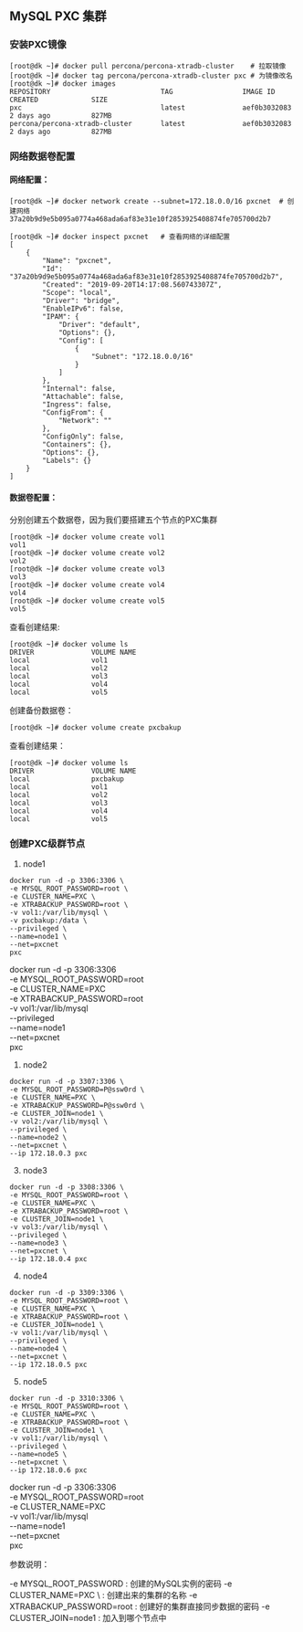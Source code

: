 ## MySQL PXC 集群

### 安装PXC镜像
```shell
[root@dk ~]# docker pull percona/percona-xtradb-cluster    # 拉取镜像
[root@dk ~]# docker tag percona/percona-xtradb-cluster pxc # 为镜像改名
[root@dk ~]# docker images
REPOSITORY                           TAG                 IMAGE ID            CREATED             SIZE
pxc                                  latest              aef0b3032083        2 days ago          827MB
percona/percona-xtradb-cluster       latest              aef0b3032083        2 days ago          827MB
```
### 网络数据卷配置

#### 网络配置：
```shell
[root@dk ~]# docker network create --subnet=172.18.0.0/16 pxcnet  # 创建网络
37a20b9d9e5b095a0774a468ada6af83e31e10f2853925408874fe705700d2b7
```

```shell
[root@dk ~]# docker inspect pxcnet   # 查看网络的详细配置
[
    {
        "Name": "pxcnet",
        "Id": "37a20b9d9e5b095a0774a468ada6af83e31e10f2853925408874fe705700d2b7",
        "Created": "2019-09-20T14:17:08.560743307Z",
        "Scope": "local",
        "Driver": "bridge",
        "EnableIPv6": false,
        "IPAM": {
            "Driver": "default",
            "Options": {},
            "Config": [
                {
                    "Subnet": "172.18.0.0/16"
                }
            ]
        },
        "Internal": false,
        "Attachable": false,
        "Ingress": false,
        "ConfigFrom": {
            "Network": ""
        },
        "ConfigOnly": false,
        "Containers": {},
        "Options": {},
        "Labels": {}
    }
]
```

#### 数据卷配置：
分别创建五个数据卷，因为我们要搭建五个节点的PXC集群
```shell
[root@dk ~]# docker volume create vol1
vol1
[root@dk ~]# docker volume create vol2
vol2
[root@dk ~]# docker volume create vol3
vol3
[root@dk ~]# docker volume create vol4
vol4
[root@dk ~]# docker volume create vol5
vol5
```
查看创建结果:
```shell
[root@dk ~]# docker volume ls
DRIVER              VOLUME NAME
local               vol1
local               vol2
local               vol3
local               vol4
local               vol5

```
创建备份数据卷：

```shell
[root@dk ~]# docker volume create pxcbakup
```

查看创建结果：
```shell
[root@dk ~]# docker volume ls
DRIVER              VOLUME NAME
local               pxcbakup
local               vol1
local               vol2
local               vol3
local               vol4
local               vol5
```


### 创建PXC级群节点

1. node1
```shell
docker run -d -p 3306:3306 \
-e MYSQL_ROOT_PASSWORD=root \
-e CLUSTER_NAME=PXC \
-e XTRABACKUP_PASSWORD=root \
-v vol1:/var/lib/mysql \
-v pxcbakup:/data \
--privileged \
--name=node1 \
--net=pxcnet 
pxc
```
docker run -d -p 3306:3306  \
  -e MYSQL_ROOT_PASSWORD=root \
  -e CLUSTER_NAME=PXC \
  -e XTRABACKUP_PASSWORD=root \
  -v vol1:/var/lib/mysql \
  --privileged \
  --name=node1 \
  --net=pxcnet \
  pxc


1. node2
```shell
docker run -d -p 3307:3306 \
-e MYSQL_ROOT_PASSWORD=P@ssw0rd \
-e CLUSTER_NAME=PXC \
-e XTRABACKUP_PASSWORD=P@ssw0rd \
-e CLUSTER_JOIN=node1 \
-v vol2:/var/lib/mysql \
--privileged \
--name=node2 \
--net=pxcnet \
--ip 172.18.0.3 pxc
```
3. node3
```shell
docker run -d -p 3308:3306 \
-e MYSQL_ROOT_PASSWORD=root \
-e CLUSTER_NAME=PXC \
-e XTRABACKUP_PASSWORD=root \
-e CLUSTER_JOIN=node1 \
-v vol3:/var/lib/mysql \
--privileged \
--name=node3 \
--net=pxcnet \
--ip 172.18.0.4 pxc
```
4. node4
```shell
docker run -d -p 3309:3306 \
-e MYSQL_ROOT_PASSWORD=root \
-e CLUSTER_NAME=PXC \
-e XTRABACKUP_PASSWORD=root \
-e CLUSTER_JOIN=node1 \
-v vol1:/var/lib/mysql \
--privileged \
--name=node4 \
--net=pxcnet \
--ip 172.18.0.5 pxc
```
5. node5
```shell
docker run -d -p 3310:3306 \
-e MYSQL_ROOT_PASSWORD=root \
-e CLUSTER_NAME=PXC \
-e XTRABACKUP_PASSWORD=root \
-e CLUSTER_JOIN=node1 \
-v vol1:/var/lib/mysql \
--privileged \
--name=node5 \
--net=pxcnet \
--ip 172.18.0.6 pxc

```



docker run -d -p 3306:3306  \
  -e MYSQL_ROOT_PASSWORD=root \
  -e CLUSTER_NAME=PXC \
  -v vol1:/var/lib/mysql \
  --name=node1 \
  --net=pxcnet \
  pxc



参数说明：

-e MYSQL_ROOT_PASSWORD : 创建的MySQL实例的密码 
-e CLUSTER_NAME=PXC \  : 创建出来的集群的名称
-e XTRABACKUP_PASSWORD=root : 创建好的集群直接同步数据的密码
-e CLUSTER_JOIN=node1  : 加入到哪个节点中